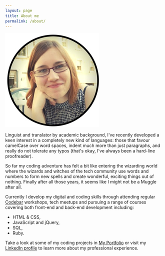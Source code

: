 ```yaml
---
layout: page
title: About me
permalink: /about/
---
```


<img src="/assets/images/profilepic.jpg" alt="profilepic">
 <p>Linguist and translator by academic background, I've recently developed a keen interest in a completely new kind of languages: those that favour camelCase over word spaces, indent much more than just paragraphs, and really do not tolerate any typos (that's okay, I've always been a hard-line proofreader).</p>
 <p>So far my coding adventure has felt a bit like entering the wizarding world where the wizards and witches of the tech community use words and numbers to form new spells and create wonderful, exciting things out of nothing. Finally after all those years, it seems like I might not be a Muggle after all.</p>
 <p>Currently I develop my digital and coding skills through attending regular <a href="https://codebar.io/" >Codebar</a> workshops, tech meetups and pursuing a range of courses covering both front-end and back-end development including:</p>
 <ul>
 <li>HTML & CSS,</li>
 <li>JavaScript and jQuery,</li>
 <li>SQL,</li>
 <li> Ruby.</li>
 </ul>

 <p>Take a look at some of my coding projects in <a href="/portfolio">My Portfolio</a> or visit my <a href="https://www.linkedin.com/in/elipinska/" target="blank">LinkedIn profile</a> to learn more about my professional experience.

